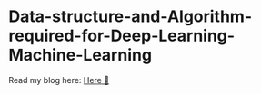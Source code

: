 # Data-structure-and-Algorithm-required-for-Deep-Learning-Machine-Learning

Read my blog here: [Here 🙏](https://maestro1011.blogspot.com/2020/08/data-structure-and-algorithm-required.html) 
